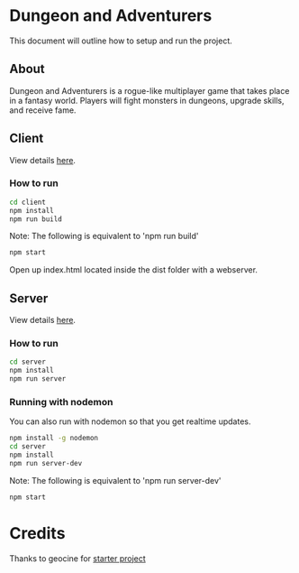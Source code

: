 # Dungeon and Adventurers
This document will outline how to setup and run the project.

## About
Dungeon and Adventurers is a rogue-like multiplayer game that takes place in a fantasy world. Players will fight monsters in dungeons, upgrade skills, and receive fame.

## Client

View details [here](https://github.com/dong200k/Phaser_Game/tree/master/client).

### How to run
```bash
cd client
npm install
npm run build
```
Note: The following is equivalent to 'npm run build'
```bash
npm start
```
Open up index.html located inside the dist folder with a webserver.

## Server

View details [here](https://github.com/dong200k/Phaser_Game/tree/master/server).

### How to run
```bash
cd server
npm install
npm run server
```

### Running with nodemon
You can also run with nodemon so that you get realtime updates.
```bash
npm install -g nodemon
cd server
npm install
npm run server-dev
```

Note: The following is equivalent to 'npm run server-dev'
```bash
npm start
```


# Credits
Thanks to geocine for [starter project](https://github.com/geocine/phaser3-rollup-typescript)  
